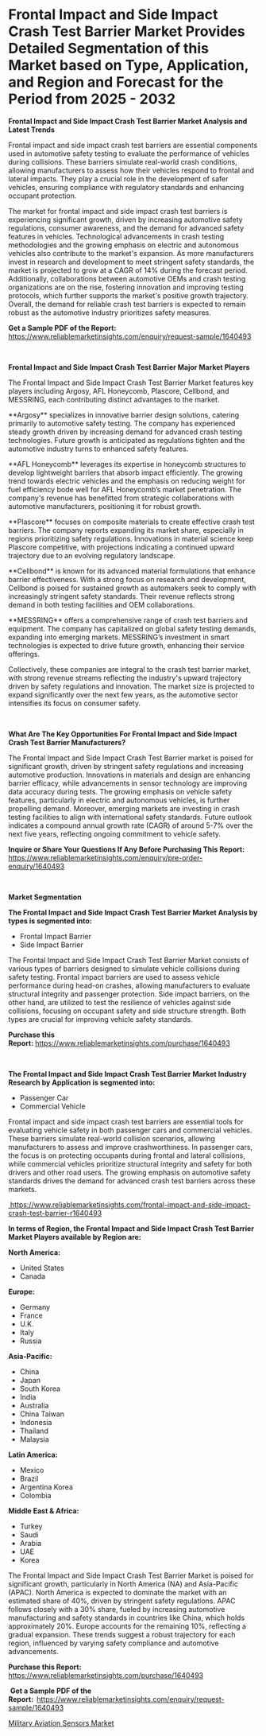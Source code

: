 <p><h1>Frontal Impact and Side Impact Crash Test Barrier Market Provides Detailed Segmentation of this Market based on Type, Application, and Region and Forecast for the Period from 2025 - 2032</h1></p><p><strong>Frontal Impact and Side Impact Crash Test Barrier Market Analysis and Latest Trends</strong></p>
<p><p>Frontal impact and side impact crash test barriers are essential components used in automotive safety testing to evaluate the performance of vehicles during collisions. These barriers simulate real-world crash conditions, allowing manufacturers to assess how their vehicles respond to frontal and lateral impacts. They play a crucial role in the development of safer vehicles, ensuring compliance with regulatory standards and enhancing occupant protection.</p><p>The market for frontal impact and side impact crash test barriers is experiencing significant growth, driven by increasing automotive safety regulations, consumer awareness, and the demand for advanced safety features in vehicles. Technological advancements in crash testing methodologies and the growing emphasis on electric and autonomous vehicles also contribute to the market's expansion. As more manufacturers invest in research and development to meet stringent safety standards, the market is projected to grow at a CAGR of 14% during the forecast period. Additionally, collaborations between automotive OEMs and crash testing organizations are on the rise, fostering innovation and improving testing protocols, which further supports the market's positive growth trajectory. Overall, the demand for reliable crash test barriers is expected to remain robust as the automotive industry prioritizes safety measures.</p></p>
<p><strong>Get a Sample PDF of the Report:&nbsp;</strong> <a href="https://www.reliablemarketinsights.com/enquiry/request-sample/1640493?utm_campaign=3121&utm_medium=2&utm_source=Github&utm_content=ia&utm_term=11042025&utm_id=frontal-impact-and-side-impact-crash-test-barrier">https://www.reliablemarketinsights.com/enquiry/request-sample/1640493</a></p>
<p>&nbsp;</p>
<p><strong>Frontal Impact and Side Impact Crash Test Barrier Major Market Players</strong></p>
<p><p>The Frontal Impact and Side Impact Crash Test Barrier Market features key players including Argosy, AFL Honeycomb, Plascore, Cellbond, and MESSRING, each contributing distinct advantages to the market.</p><p>**Argosy** specializes in innovative barrier design solutions, catering primarily to automotive safety testing. The company has experienced steady growth driven by increasing demand for advanced crash testing technologies. Future growth is anticipated as regulations tighten and the automotive industry turns to enhanced safety features.</p><p>**AFL Honeycomb** leverages its expertise in honeycomb structures to develop lightweight barriers that absorb impact efficiently. The growing trend towards electric vehicles and the emphasis on reducing weight for fuel efficiency bode well for AFL Honeycomb’s market penetration. The company's revenue has benefitted from strategic collaborations with automotive manufacturers, positioning it for robust growth.</p><p>**Plascore** focuses on composite materials to create effective crash test barriers. The company reports expanding its market share, especially in regions prioritizing safety regulations. Innovations in material science keep Plascore competitive, with projections indicating a continued upward trajectory due to an evolving regulatory landscape.</p><p>**Cellbond** is known for its advanced material formulations that enhance barrier effectiveness. With a strong focus on research and development, Cellbond is poised for sustained growth as automakers seek to comply with increasingly stringent safety standards. Their revenue reflects strong demand in both testing facilities and OEM collaborations.</p><p>**MESSRING** offers a comprehensive range of crash test barriers and equipment. The company has capitalized on global safety testing demands, expanding into emerging markets. MESSRING’s investment in smart technologies is expected to drive future growth, enhancing their service offerings.</p><p>Collectively, these companies are integral to the crash test barrier market, with strong revenue streams reflecting the industry's upward trajectory driven by safety regulations and innovation. The market size is projected to expand significantly over the next few years, as the automotive sector intensifies its focus on consumer safety.</p></p>
<p>&nbsp;</p>
<p><strong>What Are The Key Opportunities For Frontal Impact and Side Impact Crash Test Barrier Manufacturers?</strong></p>
<p><p>The Frontal Impact and Side Impact Crash Test Barrier market is poised for significant growth, driven by stringent safety regulations and increasing automotive production. Innovations in materials and design are enhancing barrier efficacy, while advancements in sensor technology are improving data accuracy during tests. The growing emphasis on vehicle safety features, particularly in electric and autonomous vehicles, is further propelling demand. Moreover, emerging markets are investing in crash testing facilities to align with international safety standards. Future outlook indicates a compound annual growth rate (CAGR) of around 5-7% over the next five years, reflecting ongoing commitment to vehicle safety.</p></p>
<p><strong>Inquire or Share Your Questions If Any Before Purchasing This Report:</strong> <a href="https://www.reliablemarketinsights.com/enquiry/pre-order-enquiry/1640493?utm_campaign=3121&utm_medium=2&utm_source=Github&utm_content=ia&utm_term=11042025&utm_id=frontal-impact-and-side-impact-crash-test-barrier">https://www.reliablemarketinsights.com/enquiry/pre-order-enquiry/1640493</a></p>
<p>&nbsp;</p>
<p><strong>Market Segmentation</strong></p>
<p><strong>The Frontal Impact and Side Impact Crash Test Barrier Market Analysis by types is segmented into:</strong></p>
<p><ul><li>Frontal Impact Barrier</li><li>Side Impact Barrier</li></ul></p>
<p><p>The Frontal Impact and Side Impact Crash Test Barrier Market consists of various types of barriers designed to simulate vehicle collisions during safety testing. Frontal impact barriers are used to assess vehicle performance during head-on crashes, allowing manufacturers to evaluate structural integrity and passenger protection. Side impact barriers, on the other hand, are utilized to test the resilience of vehicles against side collisions, focusing on occupant safety and side structure strength. Both types are crucial for improving vehicle safety standards.</p></p>
<p><strong>Purchase this Report:&nbsp;</strong><a href="https://www.reliablemarketinsights.com/purchase/1640493?utm_campaign=3121&utm_medium=2&utm_source=Github&utm_content=ia&utm_term=11042025&utm_id=frontal-impact-and-side-impact-crash-test-barrier">https://www.reliablemarketinsights.com/purchase/1640493</a></p>
<p>&nbsp;</p>
<p><strong>The Frontal Impact and Side Impact Crash Test Barrier Market Industry Research by Application is segmented into:</strong></p>
<p><ul><li>Passenger Car</li><li>Commercial Vehicle</li></ul></p>
<p><p>Frontal impact and side impact crash test barriers are essential tools for evaluating vehicle safety in both passenger cars and commercial vehicles. These barriers simulate real-world collision scenarios, allowing manufacturers to assess and improve crashworthiness. In passenger cars, the focus is on protecting occupants during frontal and lateral collisions, while commercial vehicles prioritize structural integrity and safety for both drivers and other road users. The growing emphasis on automotive safety standards drives the demand for advanced crash test barriers across these markets.</p></p>
<p><a href="https://www.reliablemarketinsights.com/frontal-impact-and-side-impact-crash-test-barrier-r1640493?utm_campaign=3121&utm_medium=2&utm_source=Github&utm_content=ia&utm_term=11042025&utm_id=frontal-impact-and-side-impact-crash-test-barrier">&nbsp;https://www.reliablemarketinsights.com/frontal-impact-and-side-impact-crash-test-barrier-r1640493</a></p>
<p><strong>In terms of Region, the Frontal Impact and Side Impact Crash Test Barrier Market Players available by Region are:</strong></p>
<p>
    <p> <strong> North America: </strong>
        <ul>
            <li>United States</li>
            <li>Canada</li>
        </ul>
        </p> 
    <p> <strong> Europe: </strong>
        <ul>
            <li>Germany</li>
            <li>France</li>
            <li>U.K.</li>
            <li>Italy</li>
            <li>Russia</li>
        </ul>
        </p> 
    <p> <strong> Asia-Pacific: </strong>
        <ul>
            <li>China</li>
            <li>Japan</li>
            <li>South Korea</li>
            <li>India</li>
            <li>Australia</li>
            <li>China Taiwan</li>
            <li>Indonesia</li>
            <li>Thailand</li>
            <li>Malaysia</li>
        </ul>
        </p> 
    <p> <strong> Latin America: </strong>
        <ul>
            <li>Mexico</li>
            <li>Brazil</li>
            <li>Argentina Korea</li>
            <li>Colombia</li>
        </ul>
        </p> 
    <p> <strong> Middle East & Africa: </strong>
        <ul>
            <li>Turkey</li>
            <li>Saudi</li>
            <li>Arabia</li>
            <li>UAE</li>
            <li>Korea</li>
        </ul>
    </p>
    </p>
<p><p>The Frontal Impact and Side Impact Crash Test Barrier Market is poised for significant growth, particularly in North America (NA) and Asia-Pacific (APAC). North America is expected to dominate the market with an estimated share of 40%, driven by stringent safety regulations. APAC follows closely with a 30% share, fueled by increasing automotive manufacturing and safety standards in countries like China, which holds approximately 20%. Europe accounts for the remaining 10%, reflecting a gradual expansion. These trends suggest a robust trajectory for each region, influenced by varying safety compliance and automotive advancements.</p></p>
<p><strong>Purchase this Report: </strong><a href="https://www.reliablemarketinsights.com/purchase/1640493?utm_campaign=3121&utm_medium=2&utm_source=Github&utm_content=ia&utm_term=11042025&utm_id=frontal-impact-and-side-impact-crash-test-barrier">https://www.reliablemarketinsights.com/purchase/1640493</a></p>
<p>&nbsp;<strong>Get a Sample PDF of the Report:&nbsp;&nbsp;</strong><a href="https://www.reliablemarketinsights.com/enquiry/request-sample/1640493?utm_campaign=3121&utm_medium=2&utm_source=Github&utm_content=ia&utm_term=11042025&utm_id=frontal-impact-and-side-impact-crash-test-barrier">https://www.reliablemarketinsights.com/enquiry/request-sample/1640493</a></p>
<p><strong></strong></p>
<p><p><a href="https://github.com/lizonbochil23/Market-Research-Report-List-1/blob/main/military-aviation-sensors-market.md?utm_campaign=3121&utm_medium=2&utm_source=Github&utm_content=ia&utm_term=11042025&utm_id=frontal-impact-and-side-impact-crash-test-barrier">Military Aviation Sensors Market</a></p></p>